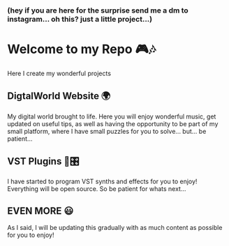### (hey if you are here for the surprise send me a dm to instagram... oh this? just a little project...)

# Welcome to my Repo 🎮🎶
Here I create my wonderful projects

## DigtalWorld Website 🌍
My digital world brought to life. Here you will enjoy wonderful music, get updated on useful tips, as well as having the opportunity to be part of my small platform, where I have small puzzles for you to solve... but... be patient...

## VST Plugins 🎹🎛
I have started to program VST synths and effects for you to enjoy! Everything will be open source. So be patient for whats next...

## EVEN MORE 😃
As I said, I will be updating this gradually with as much content as possible for you to enjoy!

<!--
**4tydev/4tydev** is a ✨ _special_ ✨ repository because its `README.md` (this file) appears on your GitHub profile.

Here are some ideas to get you started:

- 🔭 I’m currently working on ...
- 🌱 I’m currently learning ...
- 👯 I’m looking to collaborate on ...
- 🤔 I’m looking for help with ...
- 💬 Ask me about ...
- 📫 How to reach me: ...
- 😄 Pronouns: ...
- ⚡ Fun fact: ...
-->
